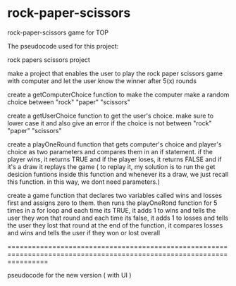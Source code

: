 # rock-paper-scissors
rock-paper-scissors game for TOP


The pseudocode used for this project:

rock papers scissors project


make a project that enables the user to play the rock paper scissors game with computer and let the user know the winner after 5(x) rounds


create a getComputerChoice function to make the computer make a random choice between "rock" "paper" "scissors"


create a getUserChoice function to get the user's choice. make sure to lower case it and also give an error if the choice is not between "rock" "paper" "scissors"


create a playOneRound function that gets computer's choice and player's choice as two parameters and compares them in an if statement. if the player wins, it returns TRUE and if the player loses, it returns FALSE and if it's a draw it replays the game ( to replay it, my solution is to run the get desicion funtions inside this function and whenever its a draw, we just recall this function. in this way, we dont need parameters.)


create a game function that declares two variables called wins and losses first and assigns zero to them. then runs the playOneRond function for 5 times in a for loop and each time its TRUE, it adds 1 to wins and tells the user they won that round and each time its false, it adds 1 to losses and tells the user they lost that round
at the end of the function, it compares losses and wins and tells the user if they won or lost overall

======================================================================================================================

pseudocode for the new version ( with UI )